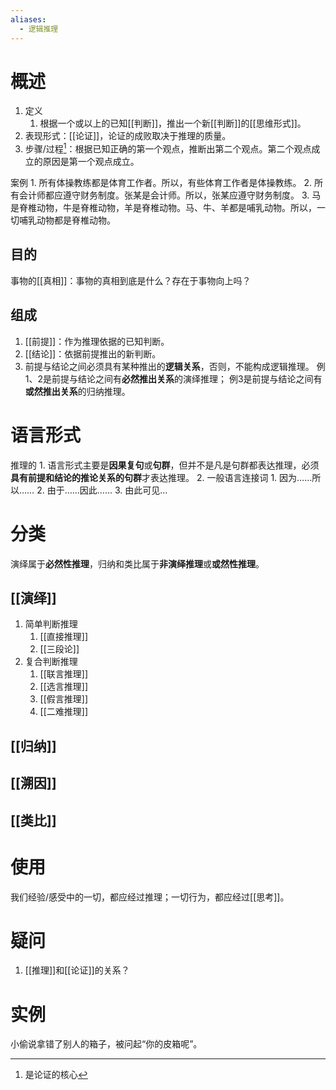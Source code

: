 ```yaml
---
aliases:
  - 逻辑推理
---
```

# 概述
1. 定义
	1. 根据一个或以上的已知[[判断]]，推出一个新[[判断]]的[[思维形式]]。
2. 表现形式：[[论证]]，论证的成败取决于推理的质量。
3. 步骤/过程[^1]：根据已知正确的第一个观点，推断出第二个观点。第二个观点成立的原因是第一个观点成立。

案例
	1. 所有体操教练都是体育工作者。所以，有些体育工作者是体操教练。
	2. 所有会计师都应遵守财务制度。张某是会计师。所以，张某应遵守财务制度。
	3. 马是脊椎动物，牛是脊椎动物，羊是脊椎动物。马、牛、羊都是哺乳动物。所以，一切哺乳动物都是脊椎动物。
## 目的
事物的[[真相]]：事物的真相到底是什么？存在于事物向上吗？
## 组成
1. [[前提]]：作为推理依据的已知判断。
2. [[结论]]：依据前提推出的新判断。
3. 前提与结论之间必须具有某种推出的**逻辑关系**，否则，不能构成逻辑推理。
	例1、2是前提与结论之间有**必然推出关系**的演绎推理；
	例3是前提与结论之间有**或然推出关系**的归纳推理。

# 语言形式
推理的
	1. 语言形式主要是**因果复句**或**句群**，但并不是凡是句群都表达推理，必须**具有前提和结论的推论关系的句群**才表达推理。
	2. 一般语言连接词
		1. 因为……所以……
		2. 由于……因此……
		3. 由此可见…
# 分类
演绎属于**必然性推理**，归纳和类比属于**非演绎推理**或**或然性推理**。
## [[演绎]] 
1. 简单判断推理
	1. [[直接推理]] 
	2. [[三段论]] 
2. 复合判断推理
	1. [[联言推理]] 
	2. [[选言推理]] 
	3. [[假言推理]] 
	4. [[二难推理]] 
## [[归纳]] 
## [[溯因]] 
## [[类比]] 
# 使用
我们经验/感受中的一切，都应经过推理；一切行为，都应经过[[思考]]。
# 疑问
1. [[推理]]和[[论证]]的关系？
# 实例
小偷说拿错了别人的箱子，被问起“你的皮箱呢”。

[^1]: 是论证的核心